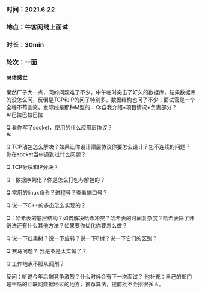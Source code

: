 ### 时间：2021.6.22
### 地点：牛客网线上面试
### 时长：30min
### 轮次：一面
#### 总体感觉
果然厂子大一点，问的问题难了不少，中午临时突击了好久的数据库，结果数据库的没怎么问，反倒是TCP和IP的问了特别多，数据结构也问了不少；面试官是一个全程不苟言笑，发际线是那种M型的...
Q:自我介绍+项目情况+负责部分？  
A:巴拉巴拉巴拉  

Q:看你写了socket，使用的什么应用层协议？  
A:

Q:TCP沾包怎么解决？如果让你设计顶层协议你要怎么设计？包不连续的问题？你在socket当中遇到过什么问题？

Q:TCP分块和IP分块？

Q：数据序列化？你是怎么打包与解包的？

Q:常用的linux命令？进程号？查看端口号？

Q:说一下C++的多态怎么实现的？

Q：哈希表的底层结构？如何解决哈希冲突？哈希表的时间复杂度？哈希表除了开链法还有什么其他方法？如果要你优化你要怎么做？  

Q:说一下红黑树？说一下旋转？说一下B树？说一下它们的区别？

Q:赛马问题？
我是不是太实诚了？

Q:工作地点不服从调剂？

反问：听说今年后端竞争激烈？什么时候会有下一次面试？
他补充：自己的部门是干啥的互联网数据经过的地方，推荐算法，提前批不会招很多人。
